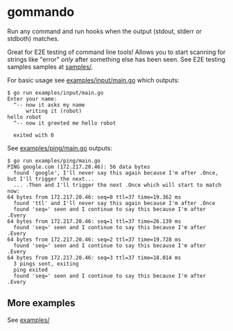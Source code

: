 # gommando

Run any command and run hooks when the output (stdout, stderr or stdboth) matches.

Great for E2E testing of command line tools! Allows you to start scanning for strings like "error" *only* after something else has been seen. See E2E testing samples samples at [samples/](samples/).

For basic usage see [examples/input/main.go](examples/input/main.go) which outputs:

```
$ go run examples/input/main.go
Enter your name:
  ^-- now it asks my name
      writing it (robot)
hello robot
  ^-- now it greeted me hello robot

  exited with 0
```

See [examples/ping/main.go](examples/ping/main.go) outputs:
```
$ go run examples/ping/main.go
PING google.com (172.217.20.46): 56 data bytes
  found 'google', I'll never say this again because I'm after .Once, but I'll trigger the next...
  ... .Then and I'll trigger the next .Once which will start to match now:
64 bytes from 172.217.20.46: seq=0 ttl=37 time=19.362 ms
  found 'ttl' and I'll never say this again because I'm after .Once
  found 'seq=' seen and I continue to say this because I'm after .Every
64 bytes from 172.217.20.46: seq=1 ttl=37 time=26.139 ms
  found 'seq=' seen and I continue to say this because I'm after .Every
64 bytes from 172.217.20.46: seq=2 ttl=37 time=19.728 ms
  found 'seq=' seen and I continue to say this because I'm after .Every
64 bytes from 172.217.20.46: seq=3 ttl=37 time=18.014 ms
  3 pings sent, exiting
  ping exited
  found 'seq=' seen and I continue to say this because I'm after .Every
```

## More examples

See [examples/](examples/)
